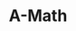 ---
layout: default
title: A-Math
parent: Secondary School (O-Level)
permalink: /o-level/a-math/
---